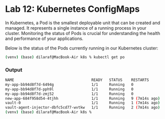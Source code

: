 # Lab 12: Kubernetes ConfigMaps
In Kubernetes, a Pod is the smallest deployable unit that can be created and managed. It represents a single instance of a running process in your cluster. Monitoring the status of Pods is crucial for understanding the health and performance of your applications.

Below is the status of the Pods currently running in our Kubernetes cluster:
```bash
(venv) (base) dilaraf@MacBook-Air k8s % kubectl get po
```
### Output
```bash
NAME                                   READY   STATUS    RESTARTS        AGE
my-app-bb94d8f7d-6494g                 1/1     Running   0               16s
my-app-bb94d8f7d-pph9l                 1/1     Running   0               6m33s
my-app-bb94d8f7d-zmj52                 1/1     Running   0               11s
new-app-684f958d54-4tjhh               1/1     Running   9 (7m14s ago)   13d
vault-0                                1/1     Running   1 (7m14s ago)   6d18h
vault-agent-injector-dbfc5cd77-wvtkw   1/1     Running   2 (7m14s ago)   6d18h
(venv) (base) dilaraf@MacBook-Air k8s % 
```